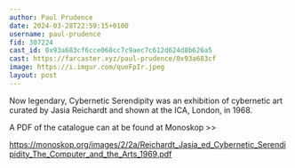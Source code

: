 ```yaml
---
author: Paul Prudence
date: 2024-03-28T22:59:15+0100
username: paul-prudence
fid: 307224
cast_id: 0x93a683cf6cce060cc7c9aec7c612d624d8b626a5
cast: https://farcaster.xyz/paul-prudence/0x93a683cf
image: https://i.imgur.com/queFpIr.jpeg
layout: post
---
```


Now legendary, Cybernetic Serendipity was an exhibition of cybernetic art curated by Jasia Reichardt and shown at the ICA, London, in 1968.

A PDF of the catalogue can at be found at Monoskop >>

https://monoskop.org/images/2/2a/Reichardt_Jasia_ed_Cybernetic_Serendipidity_The_Computer_and_the_Arts_1969.pdf

<img src='https://i.imgur.com/queFpIr.jpeg' alt='' referrerpolicy='no-referrer'/>
